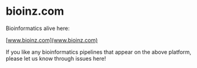 # bioinz.com
Bioinformatics alive here:

[www.bioinz.com](www.bioinz.com)

If you like any bioinformatics pipelines that appear on the above platform, please let us know through issues here!
